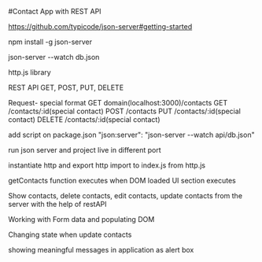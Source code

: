 #Contact App with REST API

https://github.com/typicode/json-server#getting-started

npm install -g json-server

json-server --watch db.json

http.js library

REST API
GET, POST, PUT, DELETE

Request- special format
GET domain(localhost:3000)/contacts
GET /contacts/:id(special contact)
POST /contacts
PUT /contacts/:id(special contact)
DELETE /contacts/:id(special contact)

add script on package.json "json:server": "json-server --watch api/db.json"

run json server and project live in different port

instantiate http and export http
import to index.js from http.js

getContacts function executes when DOM loaded
UI section executes

Show contacts, delete contacts, edit contacts, update contacts from the server with the help of restAPI

Working with Form data and populating DOM

Changing state when update contacts

showing meaningful messages in application as alert box
